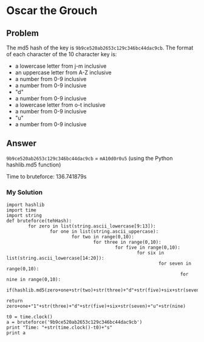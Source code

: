 # Oscar the Grouch

## Problem
The md5 hash of the key is `9b9ce520ab2653c129c346bc44dac9cb`. The format of each character of the 10 character key is: 
 - a lowercase letter from j-m inclusive
 - an uppercase letter from A-Z inclusive
 - a number from 0-9 inclusive
 - a number from 0-9 inclusive
 - "d"
 - a number from 0-9 inclusive
 - a lowercase letter from o-t inclusive
 - a number from 0-9 inclusive
 - "u"
 - a number from 0-9 inclusive

## Answer
`9b9ce520ab2653c129c346bc44dac9cb` = `mA10d0r0u5` (using the Python hashlib.md5 function)

Time to bruteforce: 136.741879s

### My Solution
```
import hashlib
import time
import string
def bruteforce(tehHash):
        for zero in list(string.ascii_lowercase[9:13]):
                for one in list(string.ascii_uppercase):
                        for two in range(0,10):
                                for three in range(0,10):
                                        for five in range(0,10):
                                                for six in list(string.ascii_lowercase[14:20]):
                                                        for seven in range(0,10):
                                                                for nine in range(0,10):
                                                                        if(hashlib.md5(zero+one+str(two)+str(three)+"d"+str(five)+six+str(seven)+"u"+str(nine)).hexdigest()==tehHash):
                                                                                return zero+one+"1"+str(three)+"d"+str(five)+six+str(seven)+"u"+str(nine)

t0 = time.clock()
a = bruteforce('9b9ce520ab2653c129c346bc44dac9cb')
print "Time: "+str(time.clock()-t0)+"s"
print a
```
